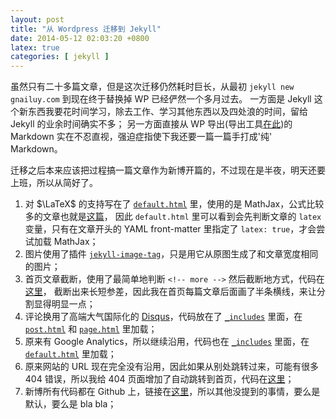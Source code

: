 ```yaml
--- 
layout: post
title: "从 Wordpress 迁移到 Jekyll"
date: 2014-05-12 02:03:20 +0800
latex: true
categories: [ jekyll ]
---
```


虽然只有二十多篇文章，但是这次迁移仍然耗时巨长，从最初 `jekyll new gnailuy.com` 到现在终于替换掉 WP 已经俨然一个多月过去。
一方面是 Jekyll 这个新东西我要花时间学习，除去工作、学习其他东西以及四处浪的时间，留给 Jekyll 的业余时间确实不多；
另一方面直接从 WP 导出(导出工具[在此][wp-to-jekyll])的 Markdown 实在不忍直视，强迫症指使下我还要一篇一篇手打成'纯' Markdown。

<!-- more -->

迁移之后本来应该把过程搞一篇文章作为新博开篇的，不过现在是半夜，明天还要上班，所以从简好了。

1. 对 $\LaTeX$ 的支持写在了 [`default.html`][default-html] 里，使用的是 MathJax，公式比较多的文章也就是[这篇][gsl-post]，
因此 `default.html` 里可以看到会先判断文章的 `latex` 变量，只有在文章开头的 YAML front-matter 里指定了 `latex: true`，才会尝试加载 MathJax；
2. 图片使用了插件 [`jekyll-image-tag`][image-tag]，只是用它从原图生成了和文章宽度相同的图片；
3. 首页文章截断，使用了最简单地判断 `<!-- more -->` 然后截断地方式，代码在[这里][home-page]，
截断出来长短参差，因此我在首页每篇文章后面画了半条横线，来让分割显得明显一点；
4. 评论换用了高端大气国际化的 [Disqus][disqus]，代码放在了 [`_includes`][includes] 里面，在 [`post.html`][post-html] 和 [`page.html`][page-html] 里加载；
5. 原来有 Google Analytics，所以继续沿用，代码也在 [`_includes`][includes] 里面，在 [`default.html`][default-html] 里加载；
6. 原来网站的 URL 现在完全没有沿用，因此如果从别处跳转过来，可能有很多 404 错误，所以我给 404 页面增加了自动跳转到首页，代码在[这里][404-redirect]；
7. 新博所有代码都在 Github 上，链接在[这里][gnailuy-com-git]，所以其他没提到的事情，要么是默认，要么是 bla bla；

[wp-to-jekyll]:     http://import.jekyllrb.com/docs/wordpress/
[gnailuy-com-git]:  https://github.com/gnailuy/gnailuy.com
[default-html]:     https://github.com/gnailuy/gnailuy.com/blob/master/_layouts/default.html
[gsl-post]:         /mathematics/2011/07/10/gsl-erlang-and-weibull-distribution/
[image-tag]:        https://github.com/robwierzbowski/jekyll-image-tag
[home-page]:        https://github.com/gnailuy/gnailuy.com/blob/master/index.html
[disqus]:           http://disqus.com/
[includes]:         https://github.com/gnailuy/gnailuy.com/tree/master/_includes
[post-html]:        https://github.com/gnailuy/gnailuy.com/blob/master/_layouts/post.html
[page-html]:        https://github.com/gnailuy/gnailuy.com/blob/master/_layouts/page.html
[404-redirect]:     https://github.com/gnailuy/gnailuy.com/blob/master/_layouts/default.html#L52
